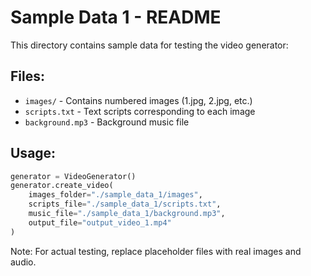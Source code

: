# Sample Data 1 - README

This directory contains sample data for testing the video generator:

## Files:
- `images/` - Contains numbered images (1.jpg, 2.jpg, etc.)
- `scripts.txt` - Text scripts corresponding to each image
- `background.mp3` - Background music file

## Usage:
```python
generator = VideoGenerator()
generator.create_video(
    images_folder="./sample_data_1/images",
    scripts_file="./sample_data_1/scripts.txt", 
    music_file="./sample_data_1/background.mp3",
    output_file="output_video_1.mp4"
)
```

Note: For actual testing, replace placeholder files with real images and audio.